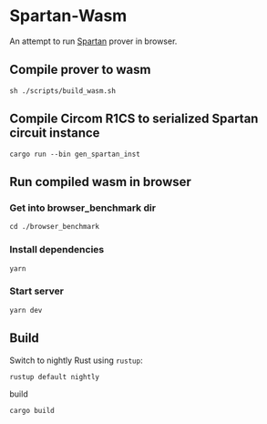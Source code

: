 # Spartan-Wasm

An attempt to run [Spartan](https://github.com/microsoft/Spartan) prover in browser.

## Compile prover to wasm

```
sh ./scripts/build_wasm.sh
```

## Compile Circom R1CS to serialized Spartan circuit instance

```
cargo run --bin gen_spartan_inst
```

## Run compiled wasm in browser

### Get into browser_benchmark dir

```
cd ./browser_benchmark
```

### Install dependencies

```
yarn
```

### Start server

```
yarn dev
```

## Build

Switch to nightly Rust using `rustup`:

```text
rustup default nightly
```

build

```
cargo build
```
